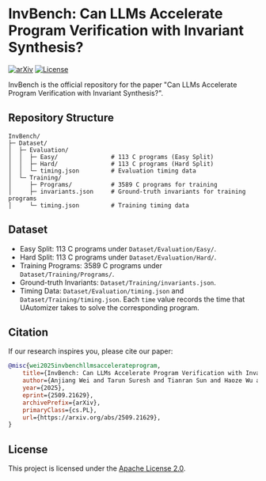 # InvBench: Can LLMs Accelerate Program Verification with Invariant Synthesis?

[![arXiv](https://img.shields.io/badge/arXiv-2509.21629-b31b1b.svg)](https://www.arxiv.org/abs/2509.21629) [![License](https://img.shields.io/badge/License-Apache%202.0-brightgreen.svg)](https://opensource.org/license/apache-2-0) 

InvBench is the official repository for the paper "Can LLMs Accelerate Program Verification with Invariant Synthesis?". 

## Repository Structure

```
InvBench/
├─ Dataset/
│  ├─ Evaluation/
│  │  ├─ Easy/               # 113 C programs (Easy Split)
│  │  ├─ Hard/               # 113 C programs (Hard Split)
│  │  └─ timing.json         # Evaluation timing data
│  └─ Training/
│     ├─ Programs/           # 3589 C programs for training
│     ├─ invariants.json     # Ground-truth invariants for training programs
│     └─ timing.json         # Training timing data
```

## Dataset

- Easy Split: 113 C programs under `Dataset/Evaluation/Easy/`.
- Hard Split: 113 C programs under `Dataset/Evaluation/Hard/`.
- Training Programs: 3589 C programs under `Dataset/Training/Programs/`.
- Ground-truth Invariants: `Dataset/Training/invariants.json`.
- Timing Data: `Dataset/Evaluation/timing.json` and `Dataset/Training/timing.json`. Each `time` value records the time that UAutomizer takes to solve the corresponding program.

## Citation

If our research inspires you, please cite our paper:

```bibtex
@misc{wei2025invbenchllmsaccelerateprogram,
    title={InvBench: Can LLMs Accelerate Program Verification with Invariant Synthesis?}, 
    author={Anjiang Wei and Tarun Suresh and Tianran Sun and Haoze Wu and Ke Wang and Alex Aiken},
    year={2025},
    eprint={2509.21629},
    archivePrefix={arXiv},
    primaryClass={cs.PL},
    url={https://arxiv.org/abs/2509.21629}, 
}
```

## License

This project is licensed under the [Apache License 2.0](https://opensource.org/license/apache-2-0). 

